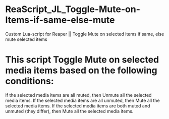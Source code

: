 # ReaScript_JL_Toggle-Mute-on-Items-if-same-else-mute
Custom Lua-script for Reaper || Toggle Mute on selected items if same, else mute selected items

# This script Toggle Mute on selected media items based on the following conditions:
If the selected media items are all muted, then Unmute all the selected media items.
If the selected media items are all unmuted, then Mute all the selected media items.
If the selected media items are both muted and unmuted (they differ), then Mute all the selected media items.

